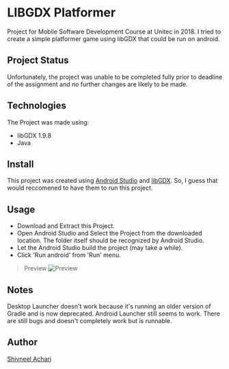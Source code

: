# LIBGDX Platformer

Project for Mobile Software Development Course at Unitec in 2018.
I tried to create a simple platformer game using libGDX that could be run on android.

## Project Status
Unfortunately, the project was unable to be completed fully prior to deadline of the assignment and no further changes are likely to be made.

## Technologies

The Project was made using:

- libGDX 1.9.8
- Java

## Install

This project was created using [Android Studio](https://developer.android.com/studio) and [libGDX](https://libgdx.badlogicgames.com/).
So, I guess that would reccomened to have them to run this project.

## Usage

- Download and Extract this Project. 
- Open Android Studio and Select the Project from the downloaded location. The folder itself should be recognized by Android Studio.
- Let the Android Studio build the project (may take a while).
- Click 'Run android' from 'Run' menu.

> Preview
![Preview](preview.gif)

## Notes

Desktop Launcher doesn't work because it's running an older version of Gradle and is now deprecated.
Android Launcher still seems to work.
There are still bugs and doesn't completely work but is runnable.

## Author

[Shivneel Achari](https://github.com/SaiyanShivvy)
